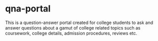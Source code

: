 # qna-portal
This is a question-answer portal created for college students to ask and answer questions about a gamut of college related topics such as coursework, college details, admission procedures, reviews etc.


